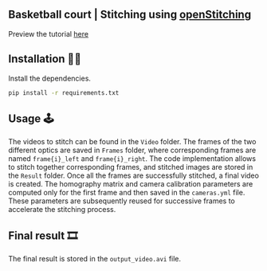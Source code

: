 ## Basketball court | Stitching using [openStitching](https://github.com/OpenStitching)

Preview the tutorial [here](https://github.com/lukasalexanderweber/stitching_tutorial/blob/master/docs/Stitching%20Tutorial.md)

## Installation 👷‍♂️

Install the dependencies.

```bash
pip install -r requirements.txt
```
## Usage 🕹️

The videos to stitch can be found in the `Video` folder.
The frames of the two different optics are saved in `Frames` folder, where corresponding frames are named `frame{i}_left` and `frame{i}_right`.
The code implementation allows to stitch together corresponding frames, and stitched images are stored in the `Result` folder. Once all the frames are successfully stitched, a final video is created.
The homography matrix and camera calibration parameters are computed only for the first frame and then saved in the `cameras.yml` file. These parameters are subsequently reused for successive frames to accelerate the stitching process.

## Final result 🎞️

The final result is stored in the `output_video.avi` file.
